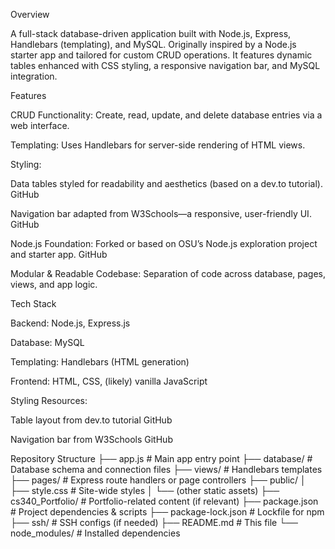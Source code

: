 Overview

A full-stack database-driven application built with Node.js, Express, Handlebars (templating), and MySQL. Originally inspired by a Node.js starter app and tailored for custom CRUD operations. It features dynamic tables enhanced with CSS styling, a responsive navigation bar, and MySQL integration.

Features

CRUD Functionality: Create, read, update, and delete database entries via a web interface.

Templating: Uses Handlebars for server-side rendering of HTML views.

Styling:

Data tables styled for readability and aesthetics (based on a dev.to tutorial). 
GitHub

Navigation bar adapted from W3Schools—a responsive, user-friendly UI. 
GitHub

Node.js Foundation: Forked or based on OSU’s Node.js exploration project and starter app. 
GitHub

Modular & Readable Codebase: Separation of code across database, pages, views, and app logic.

Tech Stack

Backend: Node.js, Express.js

Database: MySQL

Templating: Handlebars (HTML generation)

Frontend: HTML, CSS, (likely) vanilla JavaScript

Styling Resources:

Table layout from dev.to tutorial 
GitHub

Navigation bar from W3Schools 
GitHub

Repository Structure
├── app.js                  # Main app entry point
├── database/               # Database schema and connection files
├── views/                  # Handlebars templates
├── pages/                  # Express route handlers or page controllers
├── public/
│   ├── style.css           # Site-wide styles
│   └── (other static assets)
├── cs340_Portfolio/        # Portfolio-related content (if relevant)
├── package.json            # Project dependencies & scripts
├── package-lock.json       # Lockfile for npm
├── ssh/                     # SSH configs (if needed)
├── README.md               # This file
└── node_modules/            # Installed dependencies
